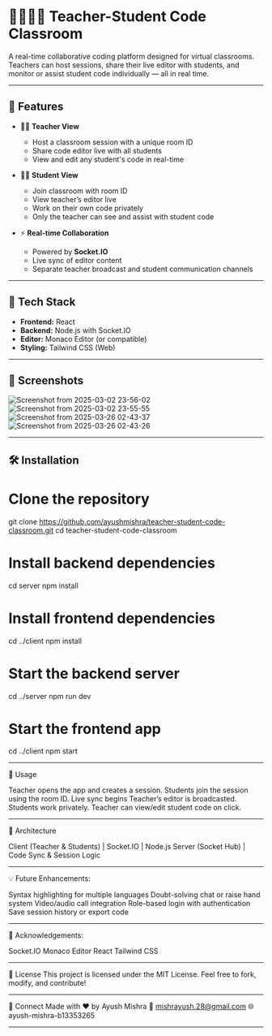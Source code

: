 # 👩‍🏫🧑‍💻 Teacher-Student Code Classroom

A real-time collaborative coding platform designed for virtual classrooms. Teachers can host sessions, share their live editor with students, and monitor or assist student code individually — all in real time.

---

## 🚀 Features

- 🧑‍🏫 **Teacher View**
  - Host a classroom session with a unique room ID
  - Share code editor live with all students
  - View and edit any student's code in real-time

- 🧑‍🎓 **Student View**
  - Join classroom with room ID
  - View teacher’s editor live
  - Work on their own code privately
  - Only the teacher can see and assist with student code

- ⚡ **Real-time Collaboration**
  - Powered by **Socket.IO**
  - Live sync of editor content
  - Separate teacher broadcast and student communication channels

---

## 🧱 Tech Stack

- **Frontend:** React 
- **Backend:** Node.js with Socket.IO
- **Editor:** Monaco Editor (or compatible)
- **Styling:** Tailwind CSS (Web) 

---

## 📸 Screenshots

![Screenshot from 2025-03-02 23-56-02](https://github.com/user-attachments/assets/2bb25379-cfa7-4160-941b-7257d8009701)
![Screenshot from 2025-03-02 23-55-55](https://github.com/user-attachments/assets/d8e22465-2324-4e1f-a076-0fef35c6861f)
![Screenshot from 2025-03-26 02-43-37](https://github.com/user-attachments/assets/d6522b77-510a-4419-a385-5356e2e9f821)
![Screenshot from 2025-03-26 02-43-26](https://github.com/user-attachments/assets/8292ccc4-9821-4f80-9b71-fef15f56a2aa)

---

## 🛠 Installation

# Clone the repository
git clone https://github.com/ayushmishra/teacher-student-code-classroom.git
cd teacher-student-code-classroom

# Install backend dependencies
cd server
npm install

# Install frontend dependencies
cd ../client
npm install

# Start the backend server
cd ../server
npm run dev

# Start the frontend app
cd ../client
npm start

---

🧪 Usage

Teacher opens the app and creates a session.
Students join the session using the room ID.
Live sync begins
Teacher’s editor is broadcasted.
Students work privately.
Teacher can view/edit student code on click.

---

🧠 Architecture

Client (Teacher & Students)
       |
    Socket.IO
       |
  Node.js Server (Socket Hub)
       |
   Code Sync & Session Logic

---

💡 Future Enhancements:

Syntax highlighting for multiple languages
Doubt-solving chat or raise hand system
Video/audio call integration
Role-based login with authentication
Save session history or export code

---

🙌 Acknowledgements:

Socket.IO
Monaco Editor
React
Tailwind CSS

---

📄 License
This project is licensed under the MIT License.
Feel free to fork, modify, and contribute!

---

🔗 Connect
Made with ❤️ by Ayush Mishra
📧 mishrayush.28@gmail.com
🌐 ayush-mishra-b13353265

---
